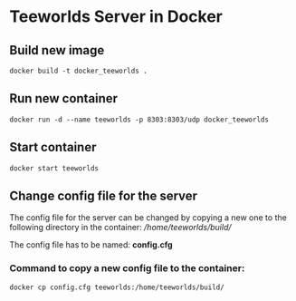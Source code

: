 # Teeworlds Server in Docker

## Build new image
```ShellSession
docker build -t docker_teeworlds .
```

## Run new container
```ShellSession
docker run -d --name teeworlds -p 8303:8303/udp docker_teeworlds
```

## Start container
```ShellSession
docker start teeworlds
```

## Change config file for the server
The config file for the server can be changed by copying a new one to the following directory in the container: _/home/teeworlds/build/_

The config file has to be named: __config.cfg__

### Command to copy a new config file to the container:
```ShellSession
docker cp config.cfg teeworlds:/home/teeworlds/build/
```


